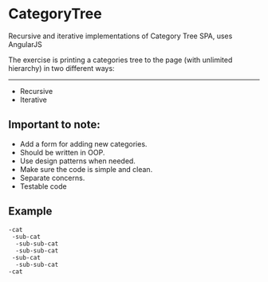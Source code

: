 CategoryTree
============

Recursive and iterative implementations of Category Tree SPA, uses AngularJS

The exercise is printing a categories tree to the page (with unlimited hierarchy) in two different ways:

------------

* Recursive
* Iterative

Important to note:
------------------

* Add a form for adding new categories.
* Should be written in OOP.
* Use design patterns when needed.
* Make sure the code is simple and clean.
* Separate concerns.
* Testable code

Example
-------

    -cat
     -sub-cat
      -sub-sub-cat
      -sub-sub-cat
     -sub-cat
      -sub-sub-cat
    -cat
